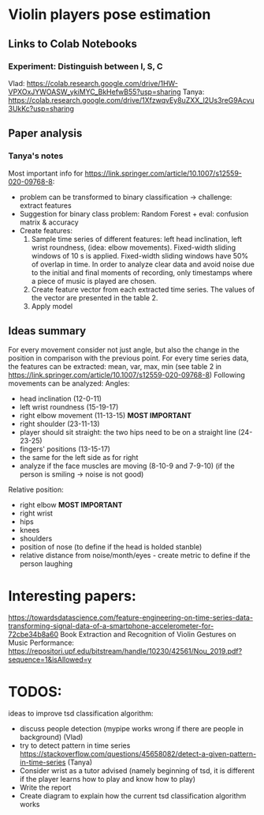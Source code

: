 # Violin players pose estimation

## Links to Colab Notebooks
### Experiment: Distinguish between I, S, C
Vlad: https://colab.research.google.com/drive/1HW-VPXOxJYWOASW_ykiMYC_BkHefwB55?usp=sharing
Tanya: https://colab.research.google.com/drive/1XfzwqvEy8uZXX_l2Us3reG9Acvu3UkKc?usp=sharing

## Paper analysis

### Tanya's notes 
Most important info for https://link.springer.com/article/10.1007/s12559-020-09768-8:
* problem can be transformed to binary classification -> challenge: extract features
* Suggestion for binary class problem: Random Forest + eval: confusion matrix & accuracy
* Create features:
  1) Sample time series of different features: left
head inclination, left wrist roundness, (idea: elbow movements). 
  Fixed-width sliding windows of 10 s is applied. Fixed-width sliding windows
have 50% of overlap in time. In order to analyze clear data and avoid
noise due to the initial and final moments of recording,
only timestamps where a piece of music is played are
chosen.
  2) Create feature vector from each extracted time series. The values of the vector are presented in the table 2.
  3) Apply model

## Ideas summary
For every movement consider not just angle, 
but also the change in the position in comparison with the previous point.
For every time series data, the features can be extracted: mean, var, max, min (see table 2 in https://link.springer.com/article/10.1007/s12559-020-09768-8)
Following movements can be analyzed:
Angles: 
* head inclination (12-0-11)
* left wrist roundness (15-19-17)
* right elbow movement (11-13-15) **MOST IMPORTANT**
* right shoulder (23-11-13)
* player should sit straight: the two hips need to be on a straight line (24-23-25)
* fingers' positions (13-15-17)
* the same for the left side as for right
* analyze if the face muscles are moving (8-10-9 and 7-9-10) (if the person is smiling -> noise is not good)

Relative position:
* right elbow **MOST IMPORTANT**
* right wrist
* hips
* knees
* shoulders
* position of nose (to define if the head is holded stanble)
* relative distance from noise/month/eyes - create metric to define if the person laughing

# Interesting papers:
https://towardsdatascience.com/feature-engineering-on-time-series-data-transforming-signal-data-of-a-smartphone-accelerometer-for-72cbe34b8a60
Book Extraction and Recognition of Violin Gestures on Music Performance: https://repositori.upf.edu/bitstream/handle/10230/42561/Nou_2019.pdf?sequence=1&isAllowed=y

# TODOS:
ideas to improve tsd classification algorithm:
* discuss people detection (mypipe works wrong if there are people in background) (Vlad)
* try to detect pattern in time series https://stackoverflow.com/questions/45658082/detect-a-given-pattern-in-time-series (Tanya)
* Consider wrist as a tutor advised (namely beginning of tsd, it is different if the player 
learns how to play and know how to play)
* Write the report
* Create diagram to explain how the current tsd classification algorithm works